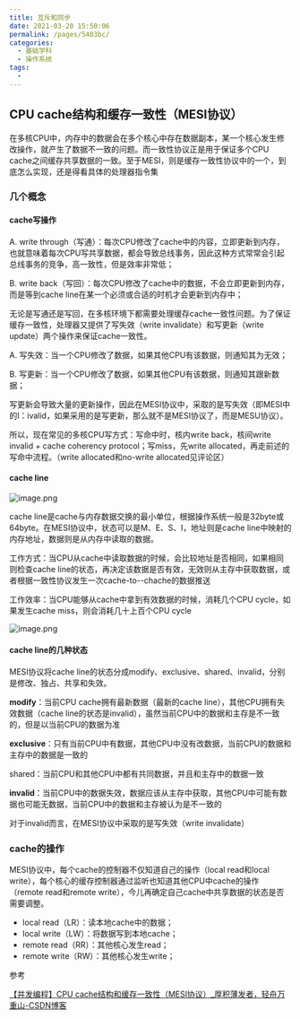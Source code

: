 ```yaml
---
title: 互斥和同步
date: 2021-03-20 15:50:06
permalink: /pages/5403bc/
categories:
  - 基础学科
  - 操作系统
tags:
  - 
---
```


## CPU cache结构和缓存一致性（MESI协议）

在多核CPU中，内存中的数据会在多个核心中存在数据副本，某一个核心发生修改操作，就产生了数据不一致的问题。而一致性协议正是用于保证多个CPU cache之间缓存共享数据的一致。至于MESI，则是缓存一致性协议中的一个，到底怎么实现，还是得看具体的处理器指令集

### 几个概念

#### cache写操作

A. write through（写通）：每次CPU修改了cache中的内容，立即更新到内存，也就意味着每次CPU写共享数据，都会导致总线事务，因此这种方式常常会引起总线事务的竞争，高一致性，但是效率非常低；

B. write back（写回）：每次CPU修改了cache中的数据，不会立即更新到内存，而是等到cache line在某一个必须或合适的时机才会更新到内存中；

无论是写通还是写回，在多核环境下都需要处理缓存cache一致性问题。为了保证缓存一致性，处理器又提供了写失效（write invalidate）和写更新（write update）两个操作来保证cache一致性。

A. 写失效：当一个CPU修改了数据，如果其他CPU有该数据，则通知其为无效；

B. 写更新：当一个CPU修改了数据，如果其他CPU有该数据，则通知其跟新数据；

写更新会导致大量的更新操作，因此在MESI协议中，采取的是写失效（即MESI中的I：ivalid，如果采用的是写更新，那么就不是MESI协议了，而是MESU协议）。

所以，现在常见的多核CPU写方式：写命中时，核内write back，核间write invalid + cache coherency protocol；写miss，先write allocated，再走前述的写命中流程。（write allocated和no-write allocated见评论区）

#### cache line

![image.png](https://img.xiaoyou66.com/2021/03/30/d4b191efbc4e1.png)

cache line是cache与内存数据交换的最小单位，根据操作系统一般是32byte或64byte。在MESI协议中，状态可以是M、E、S、I，地址则是cache line中映射的内存地址，数据则是从内存中读取的数据。

工作方式：当CPU从cache中读取数据的时候，会比较地址是否相同，如果相同则检查cache line的状态，再决定该数据是否有效，无效则从主存中获取数据，或者根据一致性协议发生一次cache-to--chache的数据推送

工作效率：当CPU能够从cache中拿到有效数据的时候，消耗几个CPU cycle，如果发生cache miss，则会消耗几十上百个CPU cycle

![image.png](https://img.xiaoyou66.com/2021/03/30/3601c795aceaf.png)

#### cache line的几种状态

MESI协议将cache line的状态分成modify、exclusive、shared、invalid，分别是修改、独占、共享和失效。

**modify**：当前CPU cache拥有最新数据（最新的cache line），其他CPU拥有失效数据（cache line的状态是invalid），虽然当前CPU中的数据和主存是不一致的，但是以当前CPU的数据为准

**exclusive**：只有当前CPU中有数据，其他CPU中没有改数据，当前CPU的数据和主存中的数据是一致的

shared：当前CPU和其他CPU中都有共同数据，并且和主存中的数据一致

**invalid**：当前CPU中的数据失效，数据应该从主存中获取，其他CPU中可能有数据也可能无数据，当前CPU中的数据和主存被认为是不一致的

对于invalid而言，在MESI协议中采取的是写失效（write invalidate）

### cache的操作

MESI协议中，每个cache的控制器不仅知道自己的操作（local read和local write），每个核心的缓存控制器通过监听也知道其他CPU中cache的操作（remote read和remote write），今儿再确定自己cache中共享数据的状态是否需要调整。

- local read（LR）：读本地cache中的数据；
- local write（LW）：将数据写到本地cache；
- remote read（RR）：其他核心发生read；
- remote write（RW）：其他核心发生write；

























参考

[【并发编程】CPU cache结构和缓存一致性（MESI协议）_厚积薄发者，轻舟万重山-CSDN博客](https://blog.csdn.net/reliveIT/article/details/50450136)